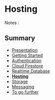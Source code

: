 # Hosting

<!-- .slide: class="page-title" -->

Notes :



## Summary

<!-- .slide: id = "master-toc" class="toc" -->

- [Presentation](#/1)
- [Getting Started](#/2)
- [Authentication](#/3)
- [Cloud Firestore](#/4)
- [Realtime Database](#/5)
- **[Hosting](#/6)**
- [Storage](#/7)
- [Messaging](#/8)
- [To go further](#/9)
